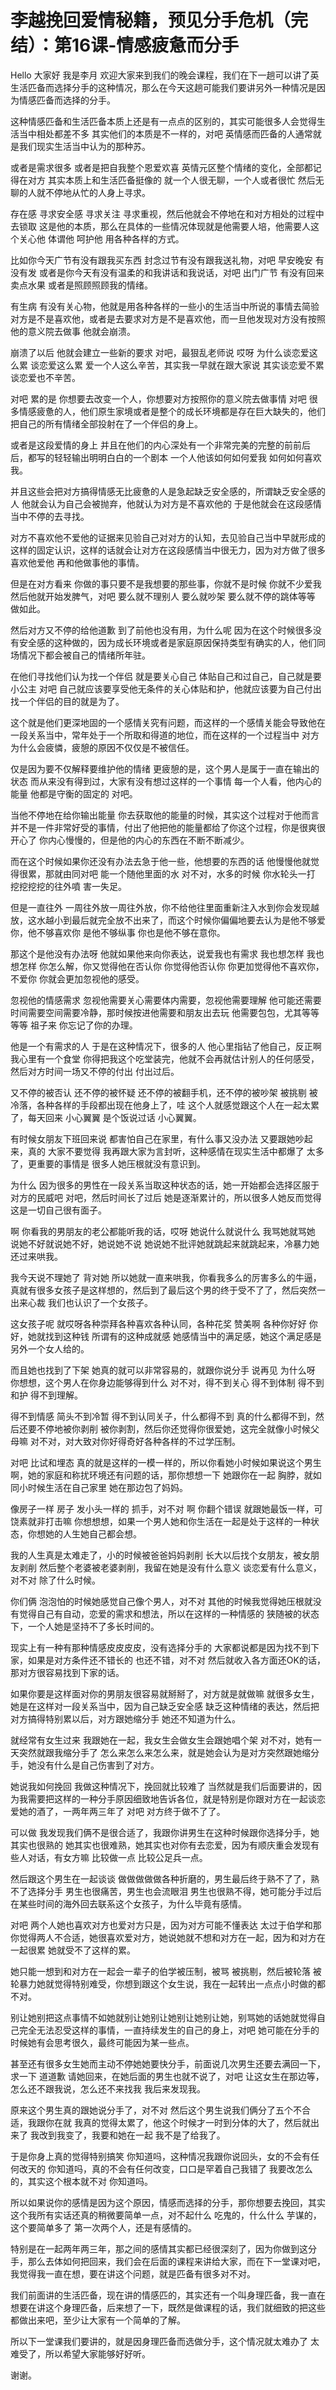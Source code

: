 # 李越挽回爱情秘籍，预见分手危机（完结）：第16课-情感疲惫而分手

Hello 大家好 我是李月 欢迎大家来到我们的晚会课程，我们在下一趟可以讲了英生活匹备而选择分手的这种情况，那么在今天这趟可能我们要讲另外一种情况是因为情感匹备而选择的分手。

这种情感匹备和生活匹备本质上还是有一点点的区别的，其实可能很多人会觉得生活当中相处都差不多 其实他们的本质是不一样的，对吧 英情感而匹备的人通常就是我们现实生活当中认为的那种苏。

或者是需求很多 或者是把自我整个恩爱欢喜 英情元区整个情绪的变化，全部都记得在对方 其实本质上和生活匹备挺像的 就一个人很无聊，一个人或者很忙 然后无聊的人就不停地从忙的人身上寻求。

存在感 寻求安全感 寻求关注 寻求重视，然后他就会不停地在和对方相处的过程中去锁取 这是他的本质，那么在具体的一些情况体现就是他需要人培，他需要人这个关心他 体谓他 呵护他 用各种各样的方式。

比如你今天广节有没有跟我买东西 封念过节有没有跟我送礼物，对吧 早安晚安 有没有发 或者是你今天有没有温柔的和我讲话和我说话，对吧 出门广节 有没有回来卖点水果 或者是照顾照顾我的情绪。

有生病 有没有关心物，他就是用各种各样的一些小的生活当中所说的事情去简验对方是不是喜欢他，或者是去要求对方是不是喜欢他，而一旦他发现对方没有按照他的意义院去做事 他就会崩溃。

崩溃了以后 他就会建立一些新的要求 对吧，最狠乱老师说 哎呀 为什么谈恋爱这么累 谈恋爱这么累 爱一个人这么辛苦，其实我一早就在跟大家说 其实谈恋爱不累 谈恋爱也不辛苦。

对吧 累的是 你想要去改变一个人，你想要对方按照你的意义院去做事情 对吧 很多情感疲惫的人，他们原生家境或者是整个的成长环境都是存在巨大缺失的，他们把自己的所有情绪全部投射在了一个伴侣的身上。

或者是这段爱情的身上 并且在他们的内心深处有一个非常完美的完整的前前后后，都写的轻轻输出明明白白的一个剧本 一个人他该如何如何爱我 如何如何喜欢我。

并且这些会把对方搞得情感无比疲惫的人是急起缺乏安全感的，所谓缺乏安全感的人 他就会认为自己会被抛弃，他就认为对方是不喜欢他的 于是他就会在这段感情当中不停的去寻找。

对方不喜欢他不爱他的证据来见验自己对对方的认知，去见验自己当中早就形成的这样的固定认识，这样的话就会让对方在这段感情当中很无力，因为对方做了很多 喜欢他爱他 再和他做事他的事情。

但是在对方看来 你做的事只要不是我想要的那些事，你就不是时候 你就不少爱我 然后他就开始发脾气，对吧 要么就不理别人 要么就吵架 要么就不停的跳体等等 做如此。

然后对方又不停的给他道歉 到了前他也没有用，为什么呢 因为在这个时候很多没有安全感的这种做的，因为成长环境或者是家庭原因保持类型有确实的人，他们同场情况下都会被自己的情绪所年驻。

在他们寻找他们认为找一个伴侣 就是要关心自己 体贴自己和过自己，自己就是要小公主 对吧 自己就应该要享受他无条件的关心体贴和护，他就应该要为自己付出找一个伴侣的目的就是为了。

这个就是他们更深地固的一个感情关究有问题，而这样的一个感情关能会导致他在一段关系当中，常年处于一个所取和得道的地位，而在这样的一个过程当中 对方为什么会疲憐，疲憩的原因不仅仅是不被信任。

仅是因为要不仅解释要维护他的情绪 更疲憩的是，这个男人是属于一直在输出的状态 而从来没有得到过，大家有没有想过这样的一个事情 每一个人看，他内心的能量 他都是守衡的固定的 对吧。

当他不停地在给你输出能量 你去获取他的能量的时候，其实这个过程对于他而言并不是一件非常好受的事情，付出了他把他的能量都给了你这个过程，你是很爽很开心了 你内心慢慢的，但是他的内心的东西在不断不断减少。

而在这个时候如果你还没有办法去急于他一些，他想要的东西的话 他慢慢他就觉得很累，那就由同对吧 能一个随他里面的水 对不对，水多的时候 你水轮头一打 挖挖挖挖的往外噴 害一失足。

但是一直往外 一周往外放一周往外放，你不给他往里面重新注入水到你会发现越放，这水越小到最后就完全放不出来了，而这个时候你偏偏地要去认为是他不够爱你，他不够喜欢你 是他不够纵事 你也是他不够在意你。

那这个是他没有办法呀 他就如果他来向你表达，说爱我也有需求 我也想怎样 我也想怎样 你怎么解，你又觉得他在否认你 你觉得他否认你 你更加觉得他不喜欢你，不爱你 你就会更加忽视他的感受。

忽视他的情感需求 忽视他需要关心需要体内需要，忽视他需要理解 他可能还需要时间需要空间需要冷静，那时候按进他需要和朋友出去玩 他需要包包，尤其等等等等 祖子来 你忘记了你的办理。

他是一个有需求的人 于是在这种情况下，很多的人 他心里指钻了他自己，反正啊 我心里有一个食堂 你得把我这个吃堂装完，他就不会再就估计别人的任何感受，然后对方时间一场又不停的付出 付出过后。

又不停的被否认 还不停的被怀疑 还不停的被翻手机，还不停的被吵架 被挑剔 被冷落，各种各样的手段都出现在他身上了，哇 这个人就感觉跟这个人在一起太累了，每天回来 小心翼翼 是个饭说过话 小心翼翼。

有时候女朋友下班回来说 都害怕自己在家里，有什么事又没办法 又要跟她吵起来，真的 大家不要觉得 我再跟大家为言封听，这种感情在现实生活中都爆了 太多了，更重要的事情是 很多人她压根就没有意识到。

为什么 因为很多的男性在一段关系当取这种状态的话，她一开始都会选择区服于对方的民威吧 对吧，然后时间长了过后 她是逐渐累计的，所以很多人她反而觉得这是一切自己很有面子。

啊 你看我的男朋友的老公都能听我的话，哎呀 她说什么就说什么 我骂她就骂她 说她不好就说她不好，她说她不说 她说她不批评她就跳起来就跳起来，冷暴力她还过来哄我。

我今天说不理她了 背对她 所以她就一直来哄我，你看我多么的厉害多么的牛逼，真就有很多女孩子是这样想的，然后到了最后这个男的终于受不了了，然后突然一出来心裁 我们也认识了一个女孩子。

这女孩子呢 就哎呀各种崇拜各种喜欢各种认同，各种花奖 赞美啊 各种你好好 你好，她就找到这种钱 所谓有的这种成就感 她感情当中的满足感，她这个满足感是另外一个女人给的。

而且她也找到了下架 她真的就可以非常容易的，就跟你说分手 说再见 为什么呀 你想想，这个男人在你身边能够得到什么 对不对，得不到关心 得不到体制 得不到和护 得不到理解。

得不到情感 简头不到冷暂 得不到认同关子，什么都得不到 真的什么都得不到，然后还要不停地被你剥削 被你剥割，然后你还觉得你很爱她，这完全就像小时候父母嘛 对不对，对大致对你好得奇好各种各样的不过学压制。

对吧 比试和埋态 真的就是这样的一模一样的，所以你看她小时候如果说这个男生啊，她的家庭和称扰环境还有问题的话，那你想想一下 她跟你在一起 胸脖，就如同小时候生活在自己家里 她在那边包了妈妈。

像房子一样 房子 发小头一样的 抓手，对不对 啊 你翻个错误 就跟她最饭一样，可饶素就非打击嘛 你想想想，如果一个男人她和你生活在一起是处于这样的一种状态，你想她的人生她自己都会想。

我的人生真是太难走了，小的时候被爸爸妈妈剥削 长大以后找个女朋友，被女朋友剥削 然后整个老婆被老婆剥削，我留在她是没有什么意义 谈恋爱有什么意义，对不对 除了什么时候。

你们俩 泡泡怕的时候她感觉自己像个男人，对不对 其他的时候我觉得她压根就没有觉得自己有自动，恋爱的需求和想法，所以在这样的一种情感的 狭随被的状态下，一个人她是坚持不了多长时间的。

现实上有一种有那种情感皮皮皮皮，没有选择分手的 大家都说都是因为找不到下家，如果是对方条件还不错长的 也还不错，对不对 然后就收入各方面还OK的话，那对方很容易找到下家的话。

如果你要是这样面对你的男朋友很容易就掰掰了，对方就是就做嘛 就很多女生，她是在这样对一段关系当中，因为自己缺乏安全感 缺乏这种情绪的表达，然后把对方搞得特别累以后，对方跟她缩分手 她还不知道为什么。

就经常有女生过来 我跟她在一起，我女生会做女生会跟她唱个架 对不对，她有一天突然就跟我缩分手了 怎么来怎么来怎么来，就是她会认为是对方突然跟她缩分手，她没有什么是自己伤害到了对方。

她说我如何挽回 我做这种情况下，挽回就比较难了 当然就是我们后面要讲的，因为我需要把这样的一种分手原因细致地告诉各位，就是特别是你跟对方在一起谈恋爱她的酒了，一两年两三年了 对吧 对方终于做不了了。

可以做 我发现我们俩不是很合适了，我跟你讲男生在这种时候跟你选择分手，她其实也很熟的 她其实也很难熟，她其实也对你有去恋爱，因为有顺庆重会发现有些人对话，有女方嘛 比较做一点 比较公足兵一点。

然后跟这个男生在一起谈谈 做做做做做各种折磨的，男生最后终于熟不了了，熟不了选择分手 男生也很痛苦，男生也会流眼泪 男生也很熟不得，她可能分手过后在某些时间的海外回去联系这个女孩子，为什么毕竟有感情。

对吧 两个人她也喜欢对方也爱对方只是，因为对方可能不懂表达 太过于伯学和那你觉得两人不合适，她很喜欢爱对方，她说她就不想和对方在一起，因为和对方在一起很累 她就受不了这样的累。

她只能一想到和对方在一起会一辈子的伯学被压制，被骂 被挑剔，然后被轮落 被轮暴力她就觉得特别难受，你想到跟这个女生说，我在一起转出一点点小时做的都不对。

别让她别把这点事情不如她就别让她别让她别让她别让她，别骂她的话她就觉得自己完全无法忍受这样的事情，一直持续发生的自己的身上，对吧 她可能在分手的时候她有会思考很久，最终可能因为某一些点。

甚至还有很多女生她而主动不停她她要快分手，前面说几次男生还要去满回一下，求一下 道道歉 请她回来，在她后面的男生也就不说了，对吧 让这女生在那边等，怎么还不跟我说，怎么还不来找我 我后来发现我。

原来这个男生真的跟她说分手了，对不对 然后这个男生说我们俩分了五个不合适，我跟你在就 我真的觉得太累了，他这个时候才一时到分体的大了，然后就出来了 我改到我变了，我要和她在一起 我不是了给我了。

于是你身上真的觉得特别搞笑 你知道吗，这种情况我跟你说回头，女的不会有任何改天的 你知道吗，真的不会有任何改变，口口是罕着自己我错了 我要改怎么的，其实这个根本就不对 你知道吗。

所以如果说你的感情是因为这个原因，情感而选择的分手，那你想要去挽回，其实这个我所有实话还真的稍微要简单一点，对不起什么 吃鬼的，什么什么 芋谋的，这个要简单多了 第一次两个人，还是有感情的。

特别是在一起两年两三年，那之间的感情其实都已经很深刻了，因为你做到这分手，那么去体如何把回来，我们会在后面的课程来讲给大家，而在下一堂课对吧，我觉得我一直在想，要在讲这个问题，就是匹备有很多对不对。

我们前面讲的生活匹备，现在讲的情感匹的，其实还有一个叫身理匹备，我一直在想要在讲这个身理匹备，后来想了一下，既然是做课程的话，我们就细致的把这些都做出来吧，至少让大家有一个简单的了解。

所以下一堂课我们要讲的，就是因身理匹备而选做分手，这个情况就太难办了 太难受了，所以希望大家能够好好听。

谢谢。